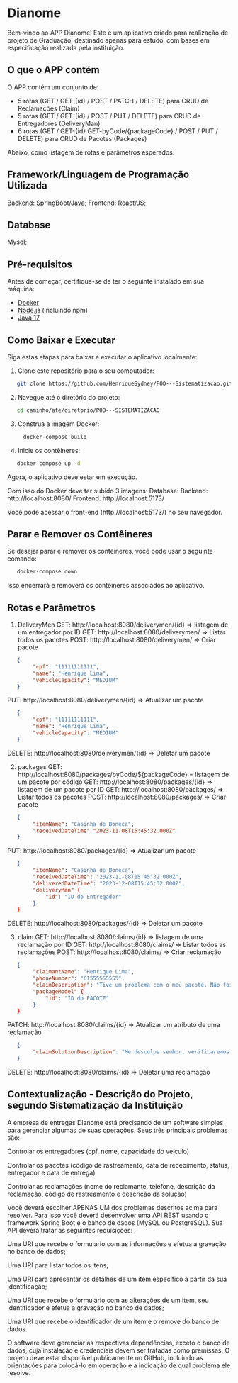 # Dianome

Bem-vindo ao APP Dianome! Este é um aplicativo criado para realização de projeto de Graduação, destinado apenas para estudo, com bases em especificação realizada pela instituição.

## O que o APP contém
O APP contém um conjunto de:
- 5 rotas (GET / GET-{id} / POST / PATCH / DELETE) para CRUD de Reclamações (Claim)
- 5 rotas (GET / GET-{id} / POST / PUT / DELETE) para CRUD de Entregadores (DeliveryMan)
- 6 rotas (GET / GET-{id} GET-byCode/{packageCode} / POST / PUT / DELETE) para CRUD de Pacotes (Packages)

Abaixo, como listagem de rotas e parâmetros esperados.

## Framework/Linguagem de Programação Utilizada
Backend: SpringBoot/Java;
Frontend: React/JS;

## Database
Mysql;

## Pré-requisitos

Antes de começar, certifique-se de ter o seguinte instalado em sua máquina:

- [Docker](https://www.docker.com/get-started)
- [Node.js](https://nodejs.org/) (incluindo npm)
- [Java 17](https://www.oracle.com/java/)

## Como Baixar e Executar

Siga estas etapas para baixar e executar o aplicativo localmente:

1. Clone este repositório para o seu computador:
```bash
   git clone https://github.com/HenriqueSydney/POO---Sistematizacao.git
```

2. Navegue até o diretório do projeto:
```bash
   cd caminho/ate/diretorio/POO---SISTEMATIZACAO
```

3. Construa a imagem Docker:
```bash
     docker-compose build
```

4. Inicie os contêineres:
```bash
   docker-compose up -d
```
Agora, o aplicativo deve estar em execução.

Com isso do Docker deve ter subido 3 imagens:
Database:
Backend: http://localhost:8080/
Frontend: http://localhost:5173/

Você pode acessar o front-end (http://localhost:5173/) no seu navegador.

## Parar e Remover os Contêineres

Se desejar parar e remover os contêineres, você pode usar o seguinte comando:
```bash
   docker-compose down
```

Isso encerrará e removerá os contêineres associados ao aplicativo.

## Rotas e Parâmetros
1. DeliveryMen
GET: http://localhost:8080/deliverymen/{id} => listagem de um entregador por ID
GET: http://localhost:8080/deliverymen/ => Listar todos os pacotes
POST: http://localhost:8080/deliverymen/ => Criar pacote
```json
   {
        "cpf": "11111111111",
        "name": "Henrique Lima",
        "vehicleCapacity": "MEDIUM"
   }
```

PUT: http://localhost:8080/deliverymen/{id} => Atualizar um pacote
```json
   {
        "cpf": "11111111111",
        "name": "Henrique Lima",
        "vehicleCapacity": "MEDIUM"
   }
```

DELETE: http://localhost:8080/deliverymen/{id} => Deletar um pacote


2. packages
GET: http://localhost:8080/packages/byCode/${packageCode} = listagem de um pacote por código
GET: http://localhost:8080/packages/{id} => listagem de um pacote por ID
GET: http://localhost:8080/packages/ => Listar todos os pacotes
POST: http://localhost:8080/packages/ => Criar pacote
```json
   {
        "itemName": "Casinha de Boneca",
        "receivedDateTime" "2023-11-08T15:45:32.000Z"
   }
```

PUT: http://localhost:8080/packages/{id} => Atualizar um pacote
```json
   {
        "itemName": "Casinha de Boneca",
        "receivedDateTime": "2023-11-08T15:45:32.000Z",
        "deliveredDateTime": "2023-12-08T15:45:32.000Z",
        "deliveryMan" {
            "id": "ID do Entregador"
        }
   }
```

DELETE: http://localhost:8080/packages/{id} => Deletar um pacote

3. claim
GET: http://localhost:8080/claims/{id} => listagem de uma reclamação por ID
GET: http://localhost:8080/claims/ => Listar todos as reclamações
POST: http://localhost:8080/claims/ => Criar reclamação
```json
   {
        "claimantName": "Henrique Lima",
        "phoneNumber": "61555555555",
        "claimDescription": "Tive um problema com o meu pacote. Não foi entregue",
        "packageModel" {
            "id": "ID do PACOTE"
        }
   }
```

PATCH: http://localhost:8080/claims/{id} => Atualizar um atributo de uma reclamação
```json
   {
        "claimSolutionDescription": "Me desculpe senhor, verificaremos o que aconteceu"
   }
```

DELETE: http://localhost:8080/claims/{id} => Deletar uma reclamação

## Contextualização - Descrição do Projeto, segundo Sistematização da Instituição

A empresa de entregas Dianome está precisando de um software simples para gerenciar algumas de suas operações. Seus três principais problemas são: 

Controlar os entregadores (cpf, nome, capacidade do veículo) 

Controlar os pacotes (código de rastreamento, data de recebimento, status, entregador e data de entrega)

Controlar as reclamações (nome do reclamante, telefone, descrição da reclamação, código de rastreamento e descrição da solução)

Você deverá escolher APENAS UM dos problemas descritos acima para resolver. Para isso você deverá desenvolver uma API REST usando o framework Spring Boot e o banco de dados (MySQL ou PostgreSQL). Sua API deverá tratar as seguintes requisições:

Uma URI que recebe o formulário com as informações e efetua a gravação no banco de dados;

Uma URI para listar todos os itens;

Uma URI para apresentar os detalhes de um item específico a partir da sua identificação;

Uma URI que recebe o formulário com as alterações de um item, seu identificador e efetua a gravação no banco de dados;

Uma URI que recebe o identificador de um item e o remove do banco de dados.

O software deve gerenciar as respectivas dependências, exceto o banco de dados, cuja instalação e credenciais devem ser tratadas como premissas. O projeto deve estar disponível publicamente no GitHub, incluindo as orientações para colocá-lo em operação e a indicação de qual problema ele resolve.

